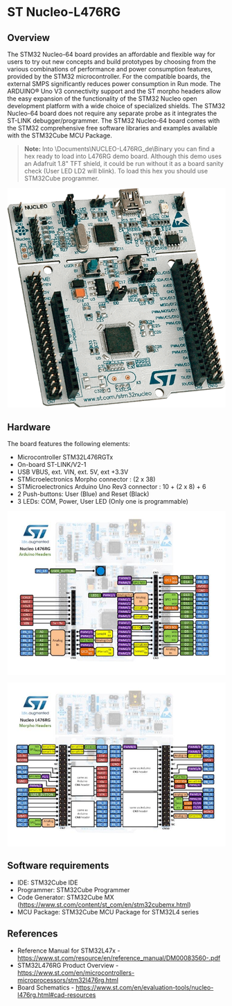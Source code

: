 # ST Nucleo-L476RG

## Overview

The STM32 Nucleo-64 board provides an affordable and flexible way for users to try out new concepts and build prototypes by choosing from the various combinations 
of performance and power consumption features, provided by the STM32 microcontroller. For the compatible boards, the external SMPS significantly reduces power consumption 
in Run mode. The ARDUINO® Uno V3 connectivity support and the ST morpho headers allow the easy expansion of the functionality of the STM32 Nucleo open development platform 
with a wide choice of specialized shields. The STM32 Nucleo-64 board does not require any separate probe as it integrates the ST-LINK debugger/programmer. 
The STM32 Nucleo-64 board comes with the STM32 comprehensive free software libraries and examples available with the STM32Cube MCU Package.

> **Note:** 
> Into \Documents\NUCLEO-L476RG_de\Binary you can find a hex ready to load into L476RG demo board. Although this demo uses an Adafruit 1.8" TFT shield, it could be run without 
> it as a board sanity check (User LED LD2 will blink). To load this hex you should use STM32Cube programmer.

![Board](Images/board2.png)

## Hardware

The board features the following elements:

+ Microcontroller STM32L476RGTx
+ On-board ST-LINK/V2-1 
+ USB VBUS, ext. VIN, ext. 5V, ext +3.3V 
+ STMicroelectronics Morpho connector : (2 x 38) 
+ STMicroelectronics Arduino Uno Rev3 connector : 10 + (2 x 8) + 6 
+ 2 Push-buttons: User (Blue) and Reset (Black) 
+ 3 LEDs: COM, Power, User LED (Only one is programmable)

![Board Arduino Uno V3 Connector](Images/nucleo_l476rg_arduino.jpg)

![Board ST Morpho header](Images/nucleo_l476rg_morpho.jpg)


## Software requirements
+ IDE: STM32Cube IDE
+ Programmer: STM32Cube Programmer
+ Code Generator: STM32Cube MX (https://www.st.com/content/st_com/en/stm32cubemx.html)
+ MCU Package: STM32Cube MCU Package for STM32L4 series


## References
+ Reference Manual for STM32L47x - https://www.st.com/resource/en/reference_manual/DM00083560-.pdf
+ STM32L476RG Product Overview - https://www.st.com/en/microcontrollers-microprocessors/stm32l476rg.html
+ Board Schematics - https://www.st.com/en/evaluation-tools/nucleo-l476rg.html#cad-resources
